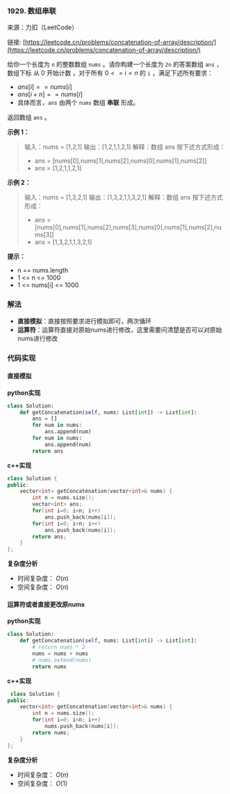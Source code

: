 ### 1929. 数组串联
来源：力扣（LeetCode）

链接: [https://leetcode.cn/problems/concatenation-of-array/description/](https://leetcode.cn/problems/concatenation-of-array/description/)

给你一个长度为 `n` 的整数数组 `nums` 。请你构建一个长度为 `2n` 的答案数组 `ans` ，数组下标 从 0 开始计数 ，对于所有 $0 <= i < n$ 的 `i` ，满足下述所有要求：
* $ans[i] == nums[i]$
* $ans[i + n] == nums[i]$
* 具体而言，`ans` 由两个 `nums` 数组 **串联** 形成。

返回数组 `ans` 。



**示例 1：**
> 输入：nums = [1,2,1]
输出：[1,2,1,1,2,1]
解释：数组 ans 按下述方式形成：
> - ans = [nums[0],nums[1],nums[2],nums[0],nums[1],nums[2]]
> - ans = [1,2,1,1,2,1]

**示例 2：**
>输入：nums = [1,3,2,1]
输出：[1,3,2,1,1,3,2,1]
解释：数组 ans 按下述方式形成：
> - ans = [nums[0],nums[1],nums[2],nums[3],nums[0],nums[1],nums[2],nums[3]]
> - ans = [1,3,2,1,1,3,2,1]


**提示：**
* n == nums.length
* 1 <= n <= 1000
* 1 <= nums[i] <= 1000


### 解法
* **直接模拟**：直接按照要求进行模拟即可，两次循环
*  **运算符**：运算符直接对原始nums进行修改，这里需要问清楚是否可以对原始nums进行修改

### 代码实现
#### 直接模拟
**python实现**
```python
class Solution:
    def getConcatenation(self, nums: List[int]) -> List[int]:
        ans = []
        for num in nums:
            ans.append(num)
        for num in nums:
            ans.append(num)
        return ans
```


**c++实现**
```cpp
class Solution {
public:
    vector<int> getConcatenation(vector<int>& nums) {
        int n = nums.size();
        vector<int> ans;
        for(int i=0; i<n; i++)
            ans.push_back(nums[i]);
        for(int i=0; i<n; i++)
            ans.push_back(nums[i]);
        return ans;
    }
};
```

**复杂度分析**
* 时间复杂度： $O(n)$
* 空间复杂度： $O(n)$

#### 运算符或者直接更改原nums
**python实现**
```python
class Solution:
    def getConcatenation(self, nums: List[int]) -> List[int]:
        # return nums * 2
        nums = nums + nums
        # nums.extend(nums)
        return nums
```


**c++实现**
```cpp
 class Solution {
public:
    vector<int> getConcatenation(vector<int>& nums) {
        int n = nums.size();
        for(int i=0; i<n; i++)
            nums.push_back(nums[i]);
        return nums;
    }
};
```

**复杂度分析**
* 时间复杂度： $O(n)$
* 空间复杂度： $O(1)$
